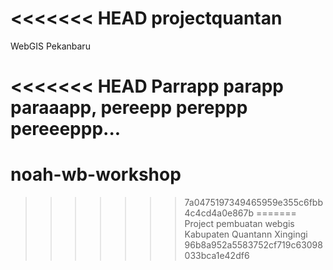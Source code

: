 <<<<<<< HEAD
projectquantan
==============

WebGIS Pekanbaru

<<<<<<< HEAD
Parrapp parapp paraaapp, pereepp pereppp pereeeppp...
=======
noah-wb-workshop
================
>>>>>>> 7a0475197349465959e355c6fbb4c4cd4a0e867b
=======
Project pembuatan webgis Kabupaten Quantann Xingingi
>>>>>>> 96b8a952a5583752cf719c63098033bca1e42df6
